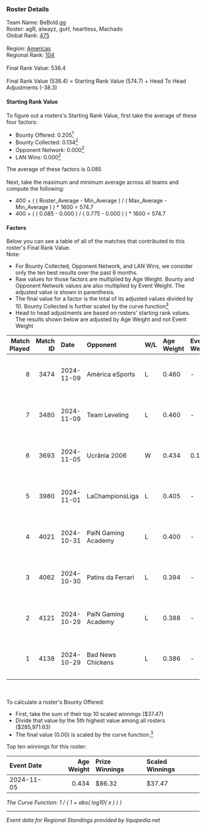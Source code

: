### Roster Details<br />
Team Name: BeBold.gg<br />
Roster: agR, alwayz, guH, heartless, Machado<br />
Global Rank: [475](../../standings_global_2025_02_28.md)<br />
<br />
Region: [Americas]( ../../standings_americas_2025_02_28.md)<br />
Regional Rank: [104]( ../../standings_americas_2025_02_28.md)<br />
<br />
Final Rank Value:  536.4<br />
<br />
Final Rank Value (536.4) = Starting Rank Value (574.7) + Head To Head Adjustments (-38.3)<br />

#### Starting Rank Value<br />
To figure out a rosters's Starting Rank Value, first take the average of these four factors:<br />
- Bounty Offered: 0.205[<sup>1</sup>](#table2)
- Bounty Collected: 0.134[<sup>2</sup>](#table1)
- Opponent Network: 0.000[<sup>2</sup>](#table1)
- LAN Wins: 0.000[<sup>2</sup>](#table1)

The average of these factors is 0.085<br />
<br />
Next, take the maximum and minimum average across all teams and compute the following:<br />
- 400 + ( ( Roster_Average - Min_Average ) / ( Max_Average - Min_Average ) ) * 1600 = 574.7
- 400 + ( ( 0.085 - 0.000 ) / ( 0.775 - 0.000 ) ) * 1600 = 574.7


#### Factors<br />
Below you can see a table of all of the matches that contributed to this roster's Final Rank Value.<br />
Note:<br />

- For Bounty Collected, Opponent Network, and LAN Wins, we consider only the ten best results over the past 6 months.
- Raw values for those factors are multiplied by Age Weight. Bounty and Opponent Network values are also multiplied by Event Weight. The adjusted value is shown in parenthesis.
- The final value for a factor is the total of its adjusted values divided by 10. Bounty Collected is further scaled by the curve function[<sup>3</sup>](#curveFunction)
- Head to head adjustments are based on rosters' starting rank values. The results shown below are adjusted by Age Weight and not Event Weight
<span id="table1"></span><br />


| Match Played | Match ID | Date       | Opponent            | W/L | Age Weight | Event Weight | Bounty Collected | Opponent Network | LAN Wins  | H2H Adj. | Roster                               |
| -: | -: | :- | :- | :- | :- | :- | :- | :- | :- | -: | :- |
|            8 |     3474 | 2024-11-09 | América eSports     | L   | 0.460      | -            | -                | -                | -         |    -6.56 | agR, alwayz, guH, heartless, Machado |
|            7 |     3480 | 2024-11-09 | Team Leveling       | L   | 0.460      | -            | -                | -                | -         |    -8.24 | agR, alwayz, guH, heartless, Machado |
|            6 |     3693 | 2024-11-05 | Ucrânia 2006        | W   | 0.434      | 0.143        | 0.000 (0.000)    | 0.000 (0.000)    | 0 (0.000) |     5.88 | agR, alwayz, guH, Machado, vhs       |
|            5 |     3980 | 2024-11-01 | LaChampionsLiga     | L   | 0.405      | -            | -                | -                | -         |    -4.17 | agR, alwayz, guH, Machado, vhs       |
|            4 |     4021 | 2024-10-31 | PaiN Gaming Academy | L   | 0.400      | -            | -                | -                | -         |    -7.00 | agR, alwayz, guH, Machado, vhs       |
|            3 |     4062 | 2024-10-30 | Patins da Ferrari   | L   | 0.394      | -            | -                | -                | -         |    -6.92 | agR, alwayz, guH, Machado, vhs       |
|            2 |     4121 | 2024-10-29 | PaiN Gaming Academy | L   | 0.388      | -            | -                | -                | -         |    -7.14 | agR, alwayz, guH, Machado, vhs       |
|            1 |     4138 | 2024-10-29 | Bad News Chickens   | L   | 0.386      | -            | -                | -                | -         |    -4.10 | agR, alwayz, guH, Machado, vhs       |

<br />
<span id="table2"></span><br />
To calculate a roster's Bounty Offered:<br />

- First, take the sum of their top 10 scaled winnings ($37.47)
- Divide that value by the 5th highest value among all rosters ($285,971.63)
- The final value (0.00) is scaled by the curve function.[<sup>3</sup>](#curveFunction)

Top ten winnings for this roster:<br />

| Event Date | Age Weight | Prize Winnings | Scaled Winnings |
| :- | -: | :- | :- |
| 2024-11-05 |      0.434 | $86.32         | $37.47          |


<span id="curveFunction"></span>_The Curve Function: 1 / ( 1 + abs( log10( x ) ) )_<br />

---
_Event data for Regional Standings provided by liquipedia.net_<br />
